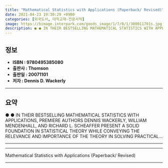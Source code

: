 ```yaml
---
title: "Mathematical Statistics with Applications (Paperback/ Revised)"
date: 2021-04-23 19:30:29 +0900
categories: [외국도서, 대학교재-전문서적]
image: https://bimage.interpark.com/goods_image/1/7/0/1/300011701s.jpg
description: ● ● IN THEIR BESTSELLING MATHEMATICAL STATISTICS WITH APPLICATIONS, PREMIERE AUTHORS DENNIS WACKERLY, WILLIAM MENDENHALL, AND RICHARD L. SCHEAFFER PRESENT A S
---
```


## **정보**

- **ISBN : 9780495385080**
- **출판사 : Thomson**
- **출판일 : 20071101**
- **저자 : Dennis D. Wackerly**

------



## **요약**

●  ●  IN THEIR BESTSELLING MATHEMATICAL STATISTICS WITH APPLICATIONS, PREMIERE AUTHORS DENNIS WACKERLY, WILLIAM MENDENHALL, AND RICHARD L. SCHEAFFER PRESENT A SOLID FOUNDATION IN STATISTICAL THEORY WHILE CONVEYING THE RELEVANCE AND IMPORTANCE OF THE THEORY IN SOLVING PRACTICAL... 

------



------


Mathematical Statistics with Applications (Paperback/ Revised) 

------


